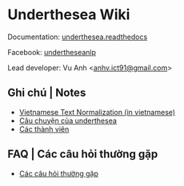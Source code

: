 # Underthesea Wiki

Documentation: [underthesea.readthedocs](https://magizbox-underthesea.readthedocs-hosted.com/en/latest/?badge=latest)

Facebook: [undertheseanlp](https://www.facebook.com/undertheseanlp/)

Lead developer: Vu Anh <[anhv.ict91@gmail.com](mailto:anhv.ict91@gmail.com)>

## Ghi chú | Notes

* [Vietnamese Text Normalization (in vietnamese)](https://github.com/magizbox/underthesea/wiki/Vietnamese-Text-Normalization)
* [Câu chuyện của underthesea](https://github.com/undertheseanlp/underthesea/wiki/C%C3%A2u-chuy%E1%BB%87n-c%E1%BB%A7a-underthesea)
* [Các thành viên](https://github.com/undertheseanlp/underthesea/wiki/C%C3%A1c-th%C3%A0nh-vi%C3%AAn)

## FAQ | Các câu hỏi thường gặp

* [Các câu hỏi thường gặp](https://github.com/undertheseanlp/underthesea/wiki/C%C3%A1c-c%C3%A2u-h%E1%BB%8Fi-th%C6%B0%E1%BB%9Dng-g%E1%BA%B7p)